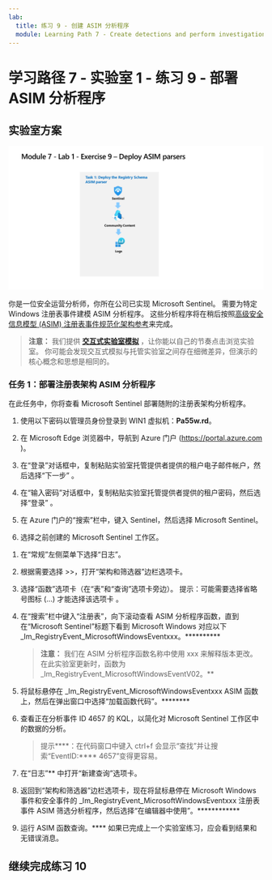 ```yaml
---
lab:
  title: 练习 9 - 创建 ASIM 分析程序
  module: Learning Path 7 - Create detections and perform investigations using Microsoft Sentinel
---
```


# 学习路径 7 - 实验室 1 - 练习 9 - 部署 ASIM 分析程序

## 实验室方案

![实验室概述。](../Media/SC-200-Lab_Diagrams_Mod7_L1_Ex9.png)

你是一位安全运营分析师，你所在公司已实现 Microsoft Sentinel。 需要为特定 Windows 注册表事件建模 ASIM 分析程序。 这些分析程序将在稍后按照[高级安全信息模型 (ASIM) 注册表事件规范化架构参考](https://docs.microsoft.com/en-us/azure/sentinel/registry-event-normalization-schema)来完成。

>**注意：** 我们提供 **[交互式实验室模拟](https://mslabs.cloudguides.com/guides/SC-200%20Lab%20Simulation%20-%20Create%20Advanced%20Security%20Information%20Model%20Parsers)** ，让你能以自己的节奏点击浏览实验室。 你可能会发现交互式模拟与托管实验室之间存在细微差异，但演示的核心概念和思想是相同的。 

### 任务 1：部署注册表架构 ASIM 分析程序

在此任务中，你将查看 Microsoft Sentinel 部署随附的注册表架构分析程序。

1. 使用以下密码以管理员身份登录到 WIN1 虚拟机：**Pa55w.rd**。  

1. 在 Microsoft Edge 浏览器中，导航到 Azure 门户 (https://portal.azure.com )。

1. 在“登录”对话框中，复制粘贴实验室托管提供者提供的租户电子邮件帐户，然后选择“下一步”  。

1. 在“输入密码”对话框中，复制粘贴实验室托管提供者提供的租户密码，然后选择“登录”  。

1. 在 Azure 门户的“搜索”栏中，键入 Sentinel，然后选择 Microsoft Sentinel。

1. 选择之前创建的 Microsoft Sentinel 工作区。

<!--- 1. In the Edge browser, open a new tab (Ctrl+T) and navigate to the Microsoft Sentinel GitHub ASIM page <https://github.com/Azure/Azure-Sentinel/tree/master/ASIM>.

 1. On the right pane, select the **Onboard community content** link. This will open a new tab in the Edge Browser for Microsoft Sentinel GitHub content. **Hint:** You might need to scroll right to see the link. Alternatively, follow this link instead: [Microsoft Sentinel on GitHub](https://github.com/Azure/Azure-Sentinel).

    >**Note:** In the **ASIM** folder you can deploy templates that contain all ASIM parsers, but we will only focus on the Registry Schema.

1. Scroll down and next to **Registry Event**, select the **Deploy to Azure** button.

1. For *Resource Group*, select **RG-Defender** where your Sentinel workspace resides.

1. For *Workspace*, type your Sentinel workspace name, like *uniquenameDefender*.

1. Leave the other default values and select **Review + create**.

1. Select **Create** to deploy the template. Notice the Names of the different resources. 

1. After the deployment completes return to the *Microsoft Sentinel* tab. --->

1. 在“常规”左侧菜单下选择“日志”。

1. 根据需要选择 >>，打开“架构和筛选器”边栏选项卡。

1. 选择“函数”选项卡（在“表”和“查询”选项卡旁边）。 提示：可能需要选择省略号图标 (...) 才能选择该选项卡 。

1. 在“搜索”栏中键入“注册表”，向下滚动查看 ASIM 分析程序函数，直到在“Microsoft Sentinel”标题下看到 Microsoft Windows 对应以下 _Im_RegistryEvent_MicrosoftWindowsEventxxx。**********

    >**注意：** 我们在 ASIM 分析程序函数名称中使用 xxx 来解释版本更改。 在此实验室更新时，函数为 _Im_RegistryEvent_MicrosoftWindowsEventV02。**

1. 将鼠标悬停在 _Im_RegistryEvent_MicrosoftWindowsEventxxx ASIM 函数上，然后在弹出窗口中选择“加载函数代码”。********

1. 查看正在分析事件 ID 4657 的 KQL，以简化对 Microsoft Sentinel 工作区中的数据的分析。

    >提示****：在代码窗口中键入 ctrl+f 会显示“查找”并让搜索“EventID:**** 4657”变得更容易。

1. 在“日志”** 中打开“新建查询”选项卡。

1. 返回到“架构和筛选器”边栏选项卡，现在将鼠标悬停在 Microsoft Windows 事件和安全事件的 _Im_RegistryEvent_MicrosoftWindowsEventxxx 注册表事件 ASIM 筛选分析程序，然后选择“在编辑器中使用”。************

1. 运行 ASIM 函数查询。**** 如果已完成上一个实验室练习，应会看到结果和无错误消息。

## 继续完成练习 10